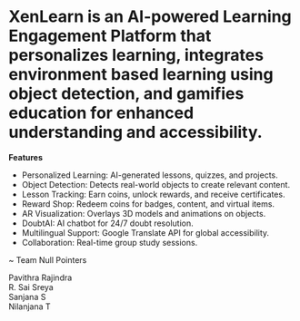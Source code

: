# XenLearn is an AI-powered Learning Engagement Platform that personalizes learning, integrates environment based learning using object detection, and gamifies education for enhanced understanding and accessibility.

**Features**

- Personalized Learning: AI-generated lessons, quizzes, and projects.
- Object Detection: Detects real-world objects to create relevant content.
- Lesson Tracking: Earn coins, unlock rewards, and receive certificates.
- Reward Shop: Redeem coins for badges, content, and virtual items.
- AR Visualization: Overlays 3D models and animations on objects.
- DoubtAI: AI chatbot for 24/7 doubt resolution.
- Multilingual Support: Google Translate API for global accessibility.
- Collaboration: Real-time group study sessions.

~ Team Null Pointers

Pavithra Rajindra </br>
R. Sai Sreya </br>
Sanjana S </br>
Nilanjana T </br>
